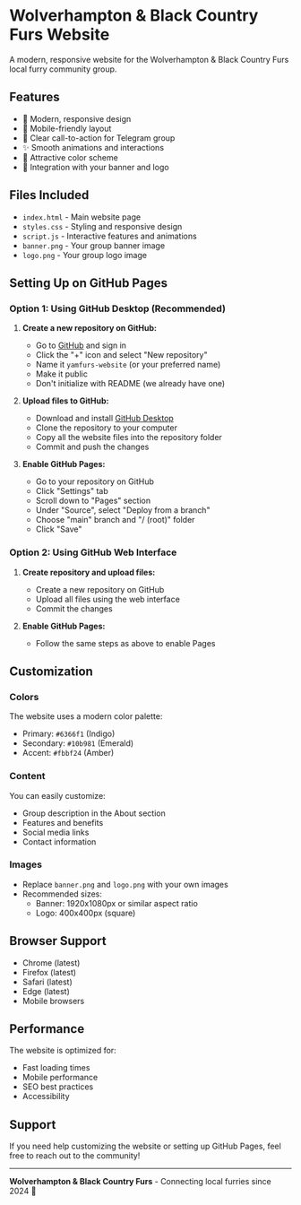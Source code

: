# Wolverhampton & Black Country Furs Website

A modern, responsive website for the Wolverhampton & Black Country Furs local furry community group.

## Features

- 🎨 Modern, responsive design
- 📱 Mobile-friendly layout
- 🎯 Clear call-to-action for Telegram group
- ✨ Smooth animations and interactions
- 🌈 Attractive color scheme
- 📸 Integration with your banner and logo

## Files Included

- `index.html` - Main website page
- `styles.css` - Styling and responsive design
- `script.js` - Interactive features and animations
- `banner.png` - Your group banner image
- `logo.png` - Your group logo image

## Setting Up on GitHub Pages

### Option 1: Using GitHub Desktop (Recommended)

1. **Create a new repository on GitHub:**
   - Go to [GitHub](https://github.com) and sign in
   - Click the "+" icon and select "New repository"
   - Name it `yamfurs-website` (or your preferred name)
   - Make it public
   - Don't initialize with README (we already have one)

2. **Upload files to GitHub:**
   - Download and install [GitHub Desktop](https://desktop.github.com/)
   - Clone the repository to your computer
   - Copy all the website files into the repository folder
   - Commit and push the changes

3. **Enable GitHub Pages:**
   - Go to your repository on GitHub
   - Click "Settings" tab
   - Scroll down to "Pages" section
   - Under "Source", select "Deploy from a branch"
   - Choose "main" branch and "/ (root)" folder
   - Click "Save"

### Option 2: Using GitHub Web Interface

1. **Create repository and upload files:**
   - Create a new repository on GitHub
   - Upload all files using the web interface
   - Commit the changes

2. **Enable GitHub Pages:**
   - Follow the same steps as above to enable Pages

## Customization

### Colors
The website uses a modern color palette:
- Primary: `#6366f1` (Indigo)
- Secondary: `#10b981` (Emerald)
- Accent: `#fbbf24` (Amber)

### Content
You can easily customize:
- Group description in the About section
- Features and benefits
- Social media links
- Contact information

### Images
- Replace `banner.png` and `logo.png` with your own images
- Recommended sizes:
  - Banner: 1920x1080px or similar aspect ratio
  - Logo: 400x400px (square)

## Browser Support

- Chrome (latest)
- Firefox (latest)
- Safari (latest)
- Edge (latest)
- Mobile browsers

## Performance

The website is optimized for:
- Fast loading times
- Mobile performance
- SEO best practices
- Accessibility

## Support

If you need help customizing the website or setting up GitHub Pages, feel free to reach out to the community!

---

**Wolverhampton & Black Country Furs** - Connecting local furries since 2024 🐾
